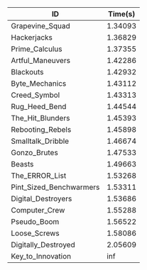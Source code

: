 |ID|Time(s)|
|-|-|
|Grapevine_Squad|1.34093|
|Hackerjacks|1.36829|
|Prime_Calculus|1.37355|
|Artful_Maneuvers|1.42286|
|Blackouts|1.42932|
|Byte_Mechanics|1.43112|
|Creed_Symbol|1.43313|
|Rug_Heed_Bend|1.44544|
|The_Hit_Blunders|1.45393|
|Rebooting_Rebels|1.45898|
|Smalltalk_Dribble|1.46674|
|Gonzo_Brutes|1.47533|
|Beasts|1.49663|
|The_ERROR_List|1.53268|
|Pint_Sized_Benchwarmers|1.53311|
|Digital_Destroyers|1.53686|
|Computer_Crew|1.55288|
|Pseudo_Boom|1.56522|
|Loose_Screws|1.58086|
|Digitally_Destroyed|2.05609|
|Key_to_Innovation|inf|
